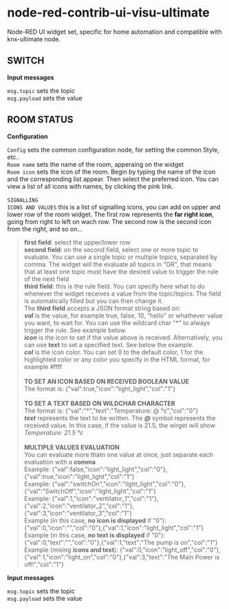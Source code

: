 # node-red-contrib-ui-visu-ultimate
 Node-RED UI widget set, specific for home automation and compatible with knx-ultimate node.

 ## SWITCH

 **Input messages**

 <code>msg.topic</code> sets the topic<br/>
 <code>msg.payload</code> sets the value<br/>

 ## ROOM STATUS
 
 **Configuration**

<code>Config</code> sets the common configuration node, for setting the common Style, etc..<br/>
<code>Room name</code> sets the name of the room, apperaing on the widget<br/>
<code>Room icon</code> sets the icon of the room. Begin by typing the name of the icon and the corresponding list appear. Then select the preferred icon. You can view a list of all icons with names, by clicking the pink link.<br/><br/>
<code>SIGNALLING ICONS AND VALUES</code> this is a list of signalling icons, you can add on upper and lower row of the room widget. The first row represents the **far right icon**, going from right to left on wach row. The second row is the second icon from the right, and so on...<br/>
> **first field**: select the upper/lower row<br/>
> **second field**: on the second field, select one or more topic to evaluate. You can use a single topic or multiple topics, separated by comma. The widget will the evaluate all topics in "OR", that means that at least one topic must have the desired value to trigger the rule of the next field<br/>
> **third field**: this is the rule field. You can specify here what to do whenever the widget receives a value from the topic/topics. The field is automatically filled but you can then change it.<br/>
> The **third field** accepts a JSON format string based on:<br/>
> ***val*** is the value, for example true, false, 10, "hello" or whathever value you want, to wait for. You can use the wildcard char "*" to always trigger the rule. See example below.<br/>
> ***icon*** is the icon to set if the value above is received. Alternatively, you can use **text** to set a specified text. See below the example.<br/>
> ***col*** is the icon color. You can set 0 to the default color, 1 for the highlighted color or any color you specify in the HTML format, for example #ffff<br/> 
> <br/>
> **TO SET AN ICON BASED ON RECEIVED BOOLEAN VALUE**<br/>
> The format is: {"val":true,"icon":"light_light","col":"1"}<br/>
> <br/>
> **TO SET A TEXT BASED ON WILDCHAR CHARACTER**<br/>
> The format is: {"val":"\*","text":"Temperature: @ °c","col":"0"}<br/>
> ***text*** represents the text to be written. The ***@*** symbol represents the received value. In this case, if the value is 21.5, the wirget will show *Temperature: 21.5 °c*<br/>
> <br/>
> **MULTIPLE VALUES EVALUATION**<br/>
> You can evaluate more thatn one value at once, just separate each evaluation with a **comma**<br/>
> Example: {"val":false,"icon":"light_light","col":"0"},{"val":true,"icon":"light_light","col":"1"}<br/>
> Example: {"val":"switchOn","icon":"light_light","col":"0"},{"val":"SwitchOff","icon":"light_light","col":"1"}<br/>
> Example: {"val":1,"icon":"ventilator_1","col":"1"},{"val":2,"icon":"ventilator_2","col":"1"},{"val":3,"icon":"ventilator_3","col":"1"}<br/>
> Example (in this case, **no icon is displayed** if "0"): {"val":0,"icon":"","col":"0"},{"val":1,"icon":"light_light","col":"1"}<br/>
> Example (in this case, **no text is displayed** if "0"): {"val":0,"text":"","col":"0"},{"val":1,"text":"The pump is on","col":"1"}<br/>
> Example (mixing **icons and text**): {"val":0,"icon":"light_off","col":"0"},{"val":1,"icon":"light_on","col":"0"},{"val":3,"text":"The Main Power is off!","col":"1"}<br/>

 **Input messages**

 <code>msg.topic</code> sets the topic<br/> 
 <code>msg.payload</code> sets the value<br/>